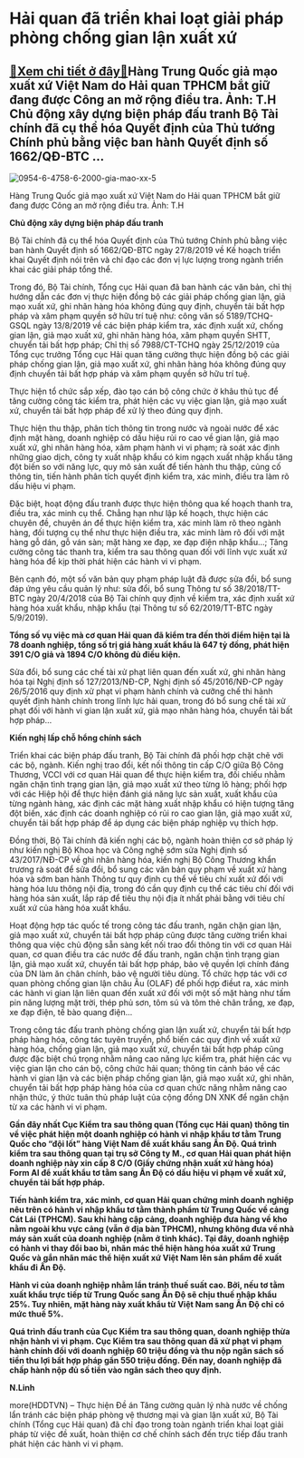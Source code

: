 Hải quan đã triển khai loạt giải pháp phòng chống gian lận xuất xứ
==================================================================

[:gift:Xem chi tiết ở đây:gift:](https://hddtvn.com/hai-quan-da-trien-khai-loat-giai-phap-phong-chong-gian-lan-xuat-xu/)Hàng Trung Quốc giả mạo xuất xứ Việt Nam do Hải quan TPHCM bắt giữ đang được Công an mở rộng điều tra. Ảnh: T.H Chủ động xây dựng biện pháp đấu tranh Bộ Tài chính đã cụ thể hóa Quyết định của Thủ tướng Chính phủ bằng việc ban hành Quyết định số 1662/QĐ-BTC …
------------------------------------------------------------------------------------------------------------------------------------------------------------------------------------------------------------------------------------------------------------------





![0954-6-4758-6-2000-gia-mao-xx-5](https://hddtvn.com/wp-content/uploads/2021/01/0954_6-4758_6-2000_gia_mao_xx_5.jpg "Hàng Trung Quốc giả mạo xuất xứ Việt Nam do Hải quan TPHCM bắt giữ đang được Công an mở rộng điều tra. 	Ảnh: T.H")


Hàng Trung Quốc giả mạo xuất xứ Việt Nam do Hải quan TPHCM bắt giữ đang được Công an mở rộng điều tra. Ảnh: T.H



**Chủ động xây dựng biện pháp đấu tranh**


Bộ Tài chính đã cụ thể hóa Quyết định của Thủ tướng Chính phủ bằng việc ban hành Quyết định số 1662/QĐ-BTC ngày 27/8/2019 về Kế hoạch triển khai Quyết định nói trên và chỉ đạo các đơn vị lực lượng trong ngành triển khai các giải pháp tổng thể.


Trong đó, Bộ Tài chính, Tổng cục Hải quan đã ban hành các văn bản, chỉ thị hướng dẫn các đơn vị thực hiện đồng bộ các giải pháp chống gian lận, giả mạo xuất xứ, ghi nhãn hàng hóa không đúng quy định, chuyển tải bất hợp pháp và xâm phạm quyền sở hữu trí tuệ như: công văn số 5189/TCHQ-GSQL ngày 13/8/2019 về các biện pháp kiểm tra, xác định xuất xứ, chống gian lận, giả mạo xuất xứ, ghi nhãn hàng hóa, xâm phạm quyền SHTT, chuyển tải bất hợp pháp; Chỉ thị số 7988/CT-TCHQ ngày 25/12/2019 của Tổng cục trưởng Tổng cục Hải quan tăng cường thực hiện đồng bộ các giải pháp chống gian lận, giả mạo xuất xứ, ghi nhãn hàng hóa không đúng quy định chuyển tải bất hợp pháp và xâm phạm quyền sở hữu trí tuệ.


Thực hiện tổ chức sắp xếp, đào tạo cán bộ công chức ở khâu thủ tục để tăng cường công tác kiểm tra, phát hiện các vụ việc gian lận, giả mạo xuất xứ, chuyển tải bất hợp pháp để xử lý theo đúng quy định.


Thực hiện thu thập, phân tích thông tin trong nước và ngoài nước để xác định mặt hàng, doanh nghiệp có dấu hiệu rủi ro cao về gian lận, giả mạo xuất xứ, ghi nhãn hàng hóa, xâm phạm hành vi vi phạm; rà soát xác định những giao dịch, công ty xuất nhập khẩu có kim ngạch xuất nhập khẩu tăng đột biến so với năng lực, quy mô sản xuất để tiến hành thu thập, củng cố thông tin, tiến hành phân tích quyết định kiểm tra, xác minh, điều tra làm rõ dấu hiệu vi phạm.


Đặc biệt, hoạt động đấu tranh được thực hiện thông qua kế hoạch thanh tra, điều tra, xác minh cụ thể. Chẳng hạn như lập kế hoạch, thực hiện các chuyên đề, chuyên án để thực hiện kiểm tra, xác minh làm rõ theo ngành hàng, đối tượng cụ thể như thực hiện điều tra, xác minh làm rõ đối với mặt hàng gỗ dán, gỗ ván sàn; mặt hàng xe đạp, xe đạp điện nhập khẩu…; Tăng cường công tác thanh tra, kiểm tra sau thông quan đối với lĩnh vực xuất xứ hàng hóa để kịp thời phát hiện các hành vi vi phạm.


Bên cạnh đó, một số văn bản quy phạm pháp luật đã được sửa đổi, bổ sung đáp ứng yêu cầu quản lý như: sửa đổi, bổ sung Thông tư số 38/2018/TT-BTC ngày 20/4/2018 của Bộ Tài chính quy định về kiểm tra, xác định xuất xứ hàng hóa xuất khẩu, nhập khẩu (tại Thông tư số 62/2019/TT-BTC ngày 5/9/2019).





**Tổng số vụ việc mà cơ quan Hải quan đã kiểm tra đến thời điểm hiện tại là 78 doanh nghiệp, tổng số trị giá hàng xuất khẩu là 647 tỷ đồng, phát hiện 391 C/O giả và 1894 C/O không đủ điều kiện.**



Sửa đổi, bổ sung các chế tài xử phạt liên quan đến xuất xứ, ghi nhãn hàng hóa tại Nghị định số 127/2013/NĐ-CP, Nghị định số 45/2016/NĐ-CP ngày 26/5/2016 quy định xử phạt vi phạm hành chính và cưỡng chế thi hành quyết định hành chính trong lĩnh lực hải quan, trong đó bổ sung chế tài xử phạt đối với hành vi gian lận xuất xứ, giả mạo nhãn hàng hóa, chuyển tải bất hợp pháp…


**Kiến nghị lấp chỗ hổng chính sách**


Triển khai các biện pháp đấu tranh, Bộ Tài chính đã phối hợp chặt chẽ với các bộ, ngành. Kiến nghị trao đổi, kết nối thông tin cấp C/O giữa Bộ Công Thương, VCCI với cơ quan Hải quan để thực hiện kiểm tra, đối chiếu nhằm ngăn chặn tình trạng gian lận, giả mạo xuất xứ theo từng lô hàng; phối hợp với các Hiệp hội để thực hiện đánh giá năng lực sản xuất, xuất khẩu của từng ngành hàng, xác định các mặt hàng xuất nhập khẩu có hiện tượng tăng đột biến, xác định các doanh nghiệp có rủi ro cao gian lận, giả mạo xuất xứ, chuyển tải bất hợp pháp để áp dụng các biện pháp nghiệp vụ thích hợp.


Đồng thời, Bộ Tài chính đã kiến nghị các bộ, ngành hoàn thiện cơ sở pháp lý như kiến nghị Bộ Khoa học và Công nghệ sớm sửa Nghị định số 43/2017/NĐ-CP về ghi nhãn hàng hóa, kiến nghị Bộ Công Thương khẩn trương rà soát để sửa đổi, bổ sung các văn bản quy phạm về xuất xứ hàng hóa và sớm ban hành Thông tư quy định cụ thể về tiêu chí xuất xứ đối với hàng hóa lưu thông nội địa, trong đó cần quy định cụ thể các tiêu chí đối với hàng hóa sản xuất, lắp ráp để tiêu thụ nội địa ít nhất phải bằng với tiêu chí xuất xứ của hàng hóa xuất khẩu.


Hoạt động hợp tác quốc tế trong công tác đấu tranh, ngăn chặn gian lận, giả mạo xuất xứ, chuyển tải bất hợp pháp cũng được tăng cường triển khai thông qua việc chủ động sẵn sàng kết nối trao đổi thông tin với cơ quan Hải quan, cơ quan điều tra các nước để đấu tranh, ngăn chặn tình trạng gian lận, giả mạo xuất xứ, chuyển tải bất hợp pháp, bảo vệ quyền lợi chính đáng của DN làm ăn chân chính, bảo vệ người tiêu dùng. Tổ chức hợp tác với cơ quan phòng chống gian lận châu Âu (OLAF) để phối hợp điềut ra, xác minh các hành vi gian lận liên quan đến xuất xứ đối với một số mặt hàng như tấm pin năng lượng mặt trời, thép phủ sơn, tôm sú và tôm thẻ chân trắng, xe đạp, xe đạp điện, tế bào quang điện…


Trong công tác đấu tranh phòng chống gian lận xuất xứ, chuyển tải bất hợp pháp hàng hóa, công tác tuyên truyền, phổ biến các quy định về xuất xứ hàng hóa, chống gian lận, giả mạo xuất xứ, chuyển tải bất hợp pháp cũng được đặc biệt chú trọng nhằm nâng cao năng lực kiểm tra, phát hiện các vụ việc gian lận cho cán bộ, công chức hải quan; thông tin cảnh báo về các hành vi gian lận và các biện pháp chống gian lận, giả mạo xuất xứ, ghi nhãn, chuyển tải bất hợp pháp hàng hóa của cơ quan chức năng nhằm nâng cao nhận thức, ý thức tuân thủ pháp luật của cộng đồng DN XNK để ngăn chặn từ xa các hành vi vi phạm.






**Gần đây nhất Cục Kiểm tra sau thông quan (Tổng cục Hải quan) thông tin về việc phát hiện một doanh nghiệp có hành vi nhập khẩu tơ tằm Trung Quốc cho “đội lốt” hàng Việt Nam để xuất khẩu sang Ấn Độ. Quá trình kiểm tra sau thông quan tại trụ sở Công ty M., cơ quan Hải quan phát hiện doanh nghiệp này xin cấp 8 C/O (Giấy chứng nhận xuất xứ hàng hóa) Form AI để xuất khẩu tơ tằm sang Ấn Độ có dấu hiệu vi phạm về xuất xứ, chuyển tải bất hợp pháp.**


**Tiến hành kiểm tra, xác minh, cơ quan Hải quan chứng minh doanh nghiệp nêu trên có hành vi nhập khẩu tơ tằm thành phẩm từ Trung Quốc về cảng Cát Lái (TPHCM). Sau khi hàng cập cảng, doanh nghiệp đưa hàng về kho nằm ngoài khu vực cảng (vẫn ở địa bàn TPHCM), nhưng không đưa về nhà máy sản xuất của doanh nghiệp (nằm ở tỉnh khác). Tại đây, doanh nghiệp có hành vi thay đổi bao bì, nhãn mác thể hiện hàng hóa xuất xứ Trung Quốc và gắn nhãn mác thể hiện xuất xứ Việt Nam lên sản phẩm để xuất khẩu đi Ấn Độ.**


**Hành vi của doanh nghiệp nhằm lẩn tránh thuế suất cao. Bởi, nếu tơ tằm xuất khẩu trực tiếp từ Trung Quốc sang Ấn Độ sẽ chịu thuế nhập khẩu 25%. Tuy nhiên, mặt hàng này xuất khẩu từ Việt Nam sang Ấn Độ chỉ có mức thuế 5%.**


**Quá trình đấu tranh của Cục Kiểm tra sau thông quan, doanh nghiệp thừa nhận hành vi vi phạm. Cục Kiểm tra sau thông quan đã xử phạt vi phạm hành chính đối với doanh nghiệp 60 triệu đồng và thu nộp ngân sách số tiền thu lợi bất hợp pháp gần 550 triệu đồng. Đến nay, doanh nghiệp đã chấp hành nộp đủ số tiền vào ngân sách theo quy định.**







**N.Linh**



more(HDDTVN) – Thực hiện Đề án Tăng cường quản lý nhà nước về chống lẩn tránh các biện pháp phòng vệ thương mại và gian lận xuất xứ, Bộ Tài chính (Tổng cục Hải quan) đã chỉ đạo trong toàn ngành triển khai loạt giải pháp từ việc đề xuất, hoàn thiện cơ chế chính sách đến trực tiếp đấu tranh phát hiện các hành vi vi phạm.

